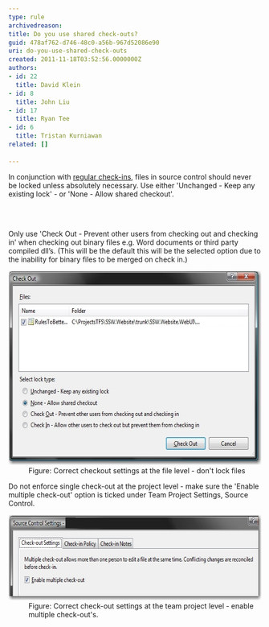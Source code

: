 ```yaml
---
type: rule
archivedreason: 
title: Do you use shared check-outs?
guid: 478af762-d746-48c0-a56b-967d52086e90
uri: do-you-use-shared-check-outs
created: 2011-11-18T03:52:56.0000000Z
authors:
- id: 22
  title: David Klein
- id: 8
  title: John Liu
- id: 17
  title: Ryan Tee
- id: 6
  title: Tristan Kurniawan
related: []

---
```



<p>In conjunction with <a href="/Pages/CheckinRegularly.aspx">regular check-ins</a>, files in source control should never be locked unless absolutely necessary. Use either 'Unchanged - Keep any existing lock' - or 'None - Allow shared checkout'.</p>
<br><excerpt class='endintro'></excerpt><br>
<p>Only use 'Check Out - Prevent other users from checking out and checking in' when checking out binary files e.g. Word documents or third party compiled dll’s. (This will be the default this will be the selected option due to the inability for binary files to be merged on check in.)</p>
<dl><dt><img alt="Check-out settings for files" src="Check-outSettingsForFiles.jpg" width="607" height="386" /></dt>
<dd>Figure: Correct checkout settings at the file level - don't lock files </dd></dl>
<p>Do not enforce single check-out at the project level - make sure the 'Enable multiple check-out' option is ticked under Team Project Settings, Source Control. </p>
<dl><dt><img alt="check-out settings for team project" src="Check-outSettingsForTeamProjects.jpg" width="666" height="170" /></dt>
<dd>Figure: Correct check-out settings at the team project level - enable multiple check-out's.</dd></dl>


